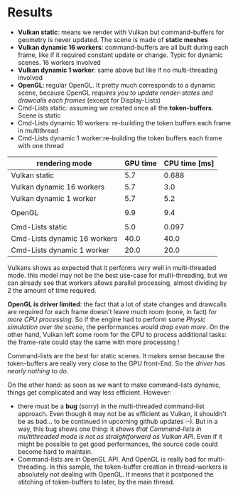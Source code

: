 # Results

- **Vulkan static**: means we render with Vulkan but command-buffers for geometry is never updated. The scene is made of **static meshes**
- **Vulkan dynamic 16 workers**: command-buffers are all built during each frame, like if it required constant update or change. Typic for dynamic scenes. 16 workers involved
- **Vulkan dynamic 1  worker**: same above but like if no multi-threading involved
- **OpenGL**: regular OpenGL. It pretty much corresponds to a dynamic scene, because OpenGL *requires you to update render-states and drawcalls each frames* (except for Display-Lists)
- Cmd-Lists static: assuming we created once all the **token-buffers**. Scene is static
- Cmd-Lists dynamic 16 workers: re-building the token buffers each frame in multithread
- Cmd-Lists dynamic 1 worker:re-building the token buffers each frame with one thread


rendering mode              | GPU time | CPU time [ms]| 
--------------------------- | -------- | -------- |
Vulkan static               |      5.7 |    0.688 |
Vulkan dynamic 16 workers   |      5.7 |     3.0  |
Vulkan dynamic 1  worker    |      5.7 |     5.2  |
                            |          |          |
OpenGL                      |      9.9 |     9.4  |
                            |          |          |
Cmd-Lists static            |      5.0 |    0.097 |
Cmd-Lists dynamic 16 workers|     40.0 |     40.0 |
Cmd-Lists dynamic 1 worker  |     20.0 |     20.0 |

Vulkans shows as expected that it performs very well in multi-threaded mode. this model may not be the best use-case for multi-threading, but we can already see that workers allows parallel processing, almost dividing by 2 the amount of time required.

**OpenGL is driver limited**: the fact that a lot of state changes and drawcalls are required for each frame doesn't leave much room (none, in fact) for *more CPU processing*. So if the engine had to perform some *Physic simulation over the scene*, the performances would *drop even more*. On the other hand, Vulkan left some room for the CPU to process additional tasks: the frame-rate could stay the same with more processing !

Command-lists are the best for static scenes. It makes sense because the token-buffers are really very close to the GPU front-End. So the *driver has nearly nothing to do*.

On the other hand: as soon as we want to make command-lists dynamic, things get complicated and way less efficient. However:

- there must be a **bug** (sorry) in the multi-threaded command-list approach. Even though it may not be as efficient as Vulkan, it shouldn't be as bad... to be continued in upcoming github updates :-). But in a way, this bug shows one thing: it *shows that Command-lists in multithreaded mode is not as straightforward as Vulkan API*. Even if it might be possible to get good performances, the source code could become hard to maintain. 
- Command-lists are in OpenGL API. And OpenGL is really bad for multi-threading. In this sample, the token-buffer creation in thread-workers is absolutely not dealing with OpenGL. It means that it postponed the stitching of token-buffers to later, by the main thread.
